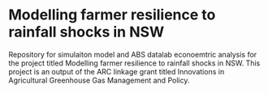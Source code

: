 # Modelling farmer resilience to rainfall shocks in NSW
 Repository for simulaiton model and ABS datalab econoemtric analysis for the project titled Modelling farmer resilience to rainfall shocks in NSW. This project is an output of the ARC linkage grant titled Innovations in Agricultural Greenhouse Gas Management and Policy. 
